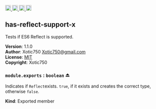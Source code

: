<a href="https://travis-ci.org/Xotic750/has-reflect-support-x"
   title="Travis status">
<img
   src="https://travis-ci.org/Xotic750/has-reflect-support-x.svg?branch=master"
   alt="Travis status" height="18"/>
</a>
<a href="https://david-dm.org/Xotic750/has-reflect-support-x"
   title="Dependency status">
<img src="https://david-dm.org/Xotic750/has-reflect-support-x.svg"
   alt="Dependency status" height="18"/>
</a>
<a href="https://david-dm.org/Xotic750/has-reflect-support-x#info=devDependencies"
   title="devDependency status">
<img src="https://david-dm.org/Xotic750/has-reflect-support-x/dev-status.svg"
   alt="devDependency status" height="18"/>
</a>
<a href="https://badge.fury.io/js/has-reflect-support-x" title="npm version">
<img src="https://badge.fury.io/js/has-reflect-support-x.svg"
   alt="npm version" height="18"/>
</a>
<a name="module_has-reflect-support-x"></a>

## has-reflect-support-x
Tests if ES6 Reflect is supported.

**Version**: 1.1.0  
**Author**: Xotic750 <Xotic750@gmail.com>  
**License**: [MIT](&lt;https://opensource.org/licenses/MIT&gt;)  
**Copyright**: Xotic750  
<a name="exp_module_has-reflect-support-x--module.exports"></a>

### `module.exports` : <code>boolean</code> ⏏
Indicates if `Reflect`exists.
`true`, if it exists and creates the correct type, otherwise `false`.

**Kind**: Exported member  

